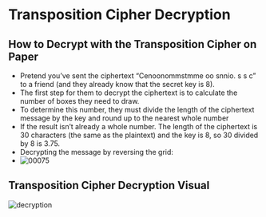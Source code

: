 # Transposition Cipher Decryption 

## How to Decrypt with the Transposition Cipher on Paper

* Pretend you’ve sent the ciphertext “Cenoonommstmme oo snnio. s s c” to a friend (and they already know that the secret key is 8). 
* The first step for them to decrypt the ciphertext is to calculate the number of boxes they need to draw. 
* To determine this number, they must divide the length of the ciphertext message by the key and round up to the nearest whole number 
* If the result isn’t already a whole number. The length of the ciphertext is 30 characters (the same as the plaintext) and the key is 8, so 30 divided by 8 is       3.75.
* Decrypting the message by reversing the grid:
* ![00075](https://user-images.githubusercontent.com/48232101/108334266-dd634d00-71f9-11eb-8d4a-fae6691a7b76.jpeg)

## Transposition Cipher Decryption Visual 
![decryption](https://user-images.githubusercontent.com/48232101/108332077-83fa1e80-71f7-11eb-8e18-15e50b685188.gif)
